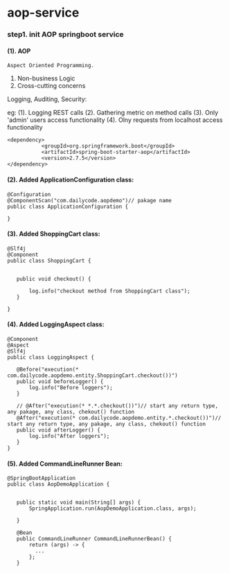# aop-service

### step1. init AOP springboot service

#### (1). AOP
`Aspect Oriented Programming.`
<ol>
  <li>Non-business Logic</li>
  
  <li>Cross-cutting concerns</li>
</ol>
 Logging, Auditing, Security:
  
  eg: (1). Logging REST calls
      (2). Gathering metric on method calls
      (3). Only 'admin' users access functionality
      (4). Olny requests from localhost access functionality
 ```
 <dependency>
			<groupId>org.springframework.boot</groupId>
			<artifactId>spring-boot-starter-aop</artifactId>
			<version>2.7.5</version>
 </dependency>
 ```

#### (2). Added ApplicationConfiguration class:
 ```
@Configuration
@ComponentScan("com.dailycode.aopdemo")// pakage name
public class ApplicationConfiguration {
    
}
```
#### (3). Added ShoppingCart class:
 ```
@Slf4j
@Component
public class ShoppingCart {
    

    public void checkout() {

        log.info("checkout method from ShoppingCart class");
    }

}
```
#### (4). Added LoggingAspect class:
 ```
@Component
@Aspect
@Slf4j
public class LoggingAspect {

    @Before("execution(* com.dailycode.aopdemo.entity.ShoppingCart.checkout())")
    public void beforeLogger() {
        log.info("Before loggers");
    }

    // @After("execution(* *.*.checkout())")// start any return type, any pakage, any class, chekout() function
    @After("execution(* com.dailycode.aopdemo.entity.*.checkout())")// start any return type, any pakage, any class, chekout() function
    public void afterLogger() {
        log.info("After loggers");
    }
}
```
#### (5). Added CommandLineRunner Bean:
 ```
@SpringBootApplication
public class AopDemoApplication {


	public static void main(String[] args) {
		SpringApplication.run(AopDemoApplication.class, args);
		
	}
	
	@Bean
    public CommandLineRunner CommandLineRunnerBean() {
        return (args) -> {
          ...
        };
    }
```

